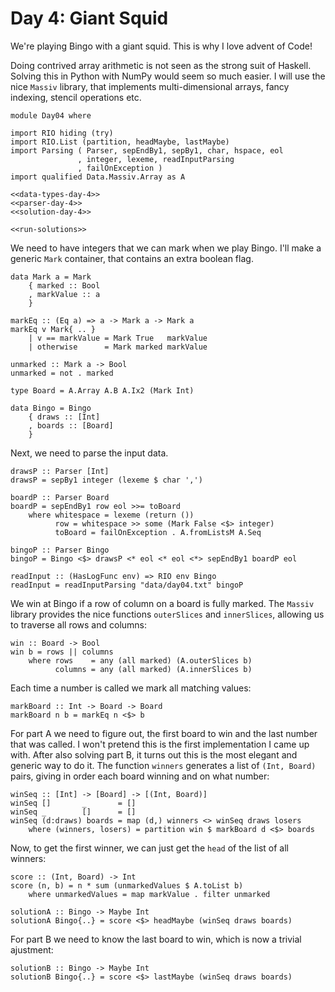 # Day 4: Giant Squid
We're playing Bingo with a giant squid. This is why I love advent of Code!

Doing contrived array arithmetic is not seen as the strong suit of Haskell. Solving this in Python with NumPy would seem so much easier. I will use the nice `Massiv` library, that implements multi-dimensional arrays, fancy indexing, stencil operations etc.

``` {.haskell file=app/Day04.hs}
module Day04 where

import RIO hiding (try)
import RIO.List (partition, headMaybe, lastMaybe)
import Parsing ( Parser, sepEndBy1, sepBy1, char, hspace, eol
               , integer, lexeme, readInputParsing
               , failOnException )
import qualified Data.Massiv.Array as A

<<data-types-day-4>>
<<parser-day-4>>
<<solution-day-4>>

<<run-solutions>>
```

We need to have integers that we can mark when we play Bingo. I'll make a generic `Mark` container, that contains an extra boolean flag.

``` {.haskell #data-types-day-4}
data Mark a = Mark
    { marked :: Bool
    , markValue :: a
    }

markEq :: (Eq a) => a -> Mark a -> Mark a
markEq v Mark{ .. }
    | v == markValue = Mark True   markValue
    | otherwise      = Mark marked markValue

unmarked :: Mark a -> Bool
unmarked = not . marked

type Board = A.Array A.B A.Ix2 (Mark Int)

data Bingo = Bingo
    { draws :: [Int]
    , boards :: [Board]
    }
```

Next, we need to parse the input data.

``` {.haskell #parser-day-4}
drawsP :: Parser [Int]
drawsP = sepBy1 integer (lexeme $ char ',')

boardP :: Parser Board
boardP = sepEndBy1 row eol >>= toBoard
    where whitespace = lexeme (return ())
          row = whitespace >> some (Mark False <$> integer)
          toBoard = failOnException . A.fromListsM A.Seq

bingoP :: Parser Bingo
bingoP = Bingo <$> drawsP <* eol <* eol <*> sepEndBy1 boardP eol

readInput :: (HasLogFunc env) => RIO env Bingo
readInput = readInputParsing "data/day04.txt" bingoP
```

We win at Bingo if a row of column on a board is fully marked. The `Massiv` library provides the nice functions `outerSlices` and `innerSlices`, allowing us to traverse all rows and columns:

``` {.haskell #solution-day-4}
win :: Board -> Bool
win b = rows || columns
    where rows    = any (all marked) (A.outerSlices b)
          columns = any (all marked) (A.innerSlices b)
```

Each time a number is called we mark all matching values:

``` {.haskell #solution-day-4}
markBoard :: Int -> Board -> Board
markBoard n b = markEq n <$> b
```

For part A we need to figure out, the first board to win and the last number that was called. I won't pretend this is the first implementation I came up with. After also solving part B, it turns out this is the most elegant and generic way to do it. The function `winners` generates a list of `(Int, Board)` pairs, giving in order each board winning and on what number:

``` {.haskell #solution-day-4}
winSeq :: [Int] -> [Board] -> [(Int, Board)]
winSeq []       _       = []
winSeq _        []      = []
winSeq (d:draws) boards = map (d,) winners <> winSeq draws losers
    where (winners, losers) = partition win $ markBoard d <$> boards
```

Now, to get the first winner, we can just get the `head` of the list of all winners:

``` {.haskell #solution-day-4}
score :: (Int, Board) -> Int
score (n, b) = n * sum (unmarkedValues $ A.toList b)
    where unmarkedValues = map markValue . filter unmarked

solutionA :: Bingo -> Maybe Int
solutionA Bingo{..} = score <$> headMaybe (winSeq draws boards)
```

For part B we need to know the last board to win, which is now a trivial ajustment:

``` {.haskell #solution-day-4}
solutionB :: Bingo -> Maybe Int
solutionB Bingo{..} = score <$> lastMaybe (winSeq draws boards)
```

